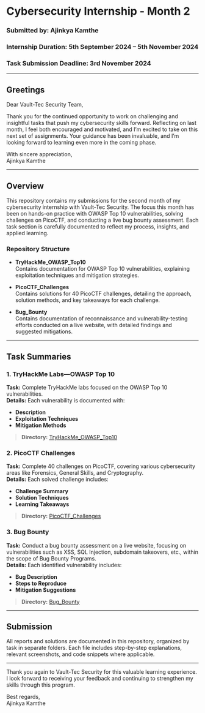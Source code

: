 # Cybersecurity Internship - Month 2

### **Submitted by:** Ajinkya Kamthe  
### **Internship Duration:** 5th September 2024 – 5th November 2024  
### **Task Submission Deadline:** 3rd November 2024  

---

## Greetings

Dear Vault-Tec Security Team,

Thank you for the continued opportunity to work on challenging and insightful tasks that push my cybersecurity skills forward. Reflecting on last month, I feel both encouraged and motivated, and I’m excited to take on this next set of assignments. Your guidance has been invaluable, and I’m looking forward to learning even more in the coming phase.

With sincere appreciation,  
Ajinkya Kamthe  

---

## Overview

This repository contains my submissions for the second month of my cybersecurity internship with Vault-Tec Security. The focus this month has been on hands-on practice with OWASP Top 10 vulnerabilities, solving challenges on PicoCTF, and conducting a live bug bounty assessment. Each task section is carefully documented to reflect my process, insights, and applied learning.

### Repository Structure

- **TryHackMe_OWASP_Top10**  
  Contains documentation for OWASP Top 10 vulnerabilities, explaining exploitation techniques and mitigation strategies.

- **PicoCTF_Challenges**  
  Contains solutions for 40 PicoCTF challenges, detailing the approach, solution methods, and key takeaways for each challenge.

- **Bug_Bounty**  
  Contains documentation of reconnaissance and vulnerability-testing efforts conducted on a live website, with detailed findings and suggested mitigations.

---

## Task Summaries

### 1. TryHackMe Labs—OWASP Top 10

**Task:** Complete TryHackMe labs focused on the OWASP Top 10 vulnerabilities.  
**Details:** Each vulnerability is documented with:
- **Description**
- **Exploitation Techniques**
- **Mitigation Methods**

> **Directory:** [TryHackMe_OWASP_Top10](./TryHackMe_OWASP_Top10)

### 2. PicoCTF Challenges

**Task:** Complete 40 challenges on PicoCTF, covering various cybersecurity areas like Forensics, General Skills, and Cryptography.  
**Details:** Each solved challenge includes:
- **Challenge Summary**
- **Solution Techniques**
- **Learning Takeaways**

> **Directory:** [PicoCTF_Challenges](./PicoCTF_Challenges)

### 3. Bug Bounty

**Task:** Conduct a bug bounty assessment on a live website, focusing on vulnerabilities such as XSS, SQL Injection, subdomain takeovers, etc., within the scope of Bug Bounty Programs.  
**Details:** Each identified vulnerability includes:
- **Bug Description**
- **Steps to Reproduce**
- **Mitigation Suggestions**

> **Directory:** [Bug_Bounty](./Bug_Bounty)

---

## Submission

All reports and solutions are documented in this repository, organized by task in separate folders. Each file includes step-by-step explanations, relevant screenshots, and code snippets where applicable.


---

Thank you again to Vault-Tec Security for this valuable learning experience. I look forward to receiving your feedback and continuing to strengthen my skills through this program. 

Best regards,  
Ajinkya Kamthe
